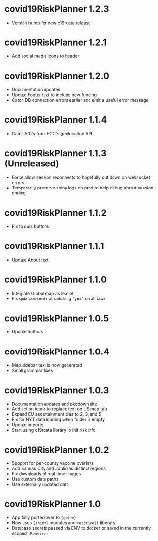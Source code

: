 # covid19RiskPlanner 1.2.3

- Version bump for new c19rdata release

# covid19RiskPlanner 1.2.1

- Add social media icons to header

# covid19RiskPlanner 1.2.0

- Documentation updates
- Update Footer text to include new funding
- Catch DB connection errors earlier and emit a useful error message

# covid19RiskPlanner 1.1.4

- Catch 502s from FCC's geolocation API

# covid19RiskPlanner 1.1.3 (Unreleased)

- Force allow session reconnects to hopefully cut down on websocket errors
- Temporarily preserve shiny logs on prod to help debug abrust session ending

# covid19RiskPlanner 1.1.2

- Fix to quiz buttons

# covid19RiskPlanner 1.1.1

- Update About text

# covid19RiskPlanner 1.1.0

- Integrate Global map as leaflet
- Fix quiz consent not catching "yes" on all tabs

# covid19RiskPlanner 1.0.5

- Update authors

# covid19RiskPlanner 1.0.4

- Map sidebar text is now generated
- Small grammar fixes

# covid19RiskPlanner 1.0.3

- Documentation updates and pkgdown site
- Add action icons to replace text on US map tab
- Expand EU ascertainment bias to 2, 3, and 5
- Fix for NYT data loading when folder is empty
- Update imports
- Start using c19rdata library to init risk info

# covid19RiskPlanner 1.0.2

- Support for per-county vaccine overlays
- Add Kansas City and Joplin as distinct regions
- Fix downloads of real time images
- Use custom data paths
- Use externally updated data

# covid19RiskPlanner 1.0

- App fully ported over to `{golem}`
- Now uses `{shiny}` modules and `reactive()` liberally
- Database secrets passed via ENV to docker or saved in the currently scoped `.Renviron`
